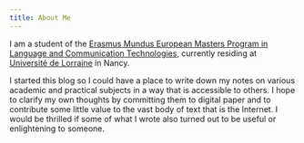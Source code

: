 ```yaml
---
title: About Me
---
```


I am a student of the
[Erasmus Mundus European Masters Program in Language and Communication Technologies](http://lct-master.org/), currently residing at
[Université de Lorraine](http://univ-lorraine.fr) in Nancy.

I started this blog so I could have a place to write down my notes on
various academic and practical subjects in a way that is accessible to
others. I hope to clarify my own thoughts by committing them to
digital paper and to contribute some little value to the vast body of
text that is the Internet. I would be thrilled if some of what I wrote
also turned out to be useful or enlightening to someone.
